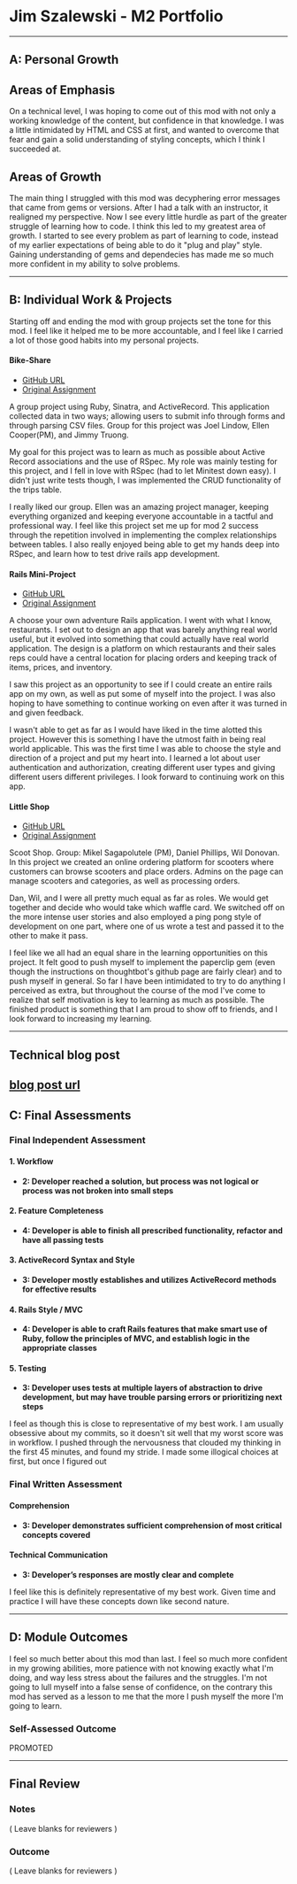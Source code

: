 # Jim Szalewski - M2 Portfolio

-----------------------

## A: Personal Growth

## Areas of Emphasis

On a technical level, I was hoping to come out of this mod with not only a working knowledge of the content, but confidence in that knowledge. I was a little intimidated by HTML and CSS at first, and wanted to overcome that fear and gain a solid understanding of styling concepts, which I think I succeeded at.

## Areas of Growth

The main thing I struggled with this mod was decyphering error messages that came from gems or versions. After I had a talk with an instructor, it realigned my perspective. Now I see every little hurdle as part of the greater struggle of learning how to code. I think this led to my greatest area of growth. I started to see every problem as part of learning to code, instead of my earlier expectations of being able to do it "plug and play" style. Gaining understanding of gems and dependecies has made me so much more confident in my ability to solve problems.

-----------------------

## B: Individual Work & Projects

Starting off and ending the mod with group projects set the tone for this mod. I feel like it helped me to be more accountable, and I feel like I carried a lot of those good habits into my personal projects.

#### Bike-Share

* [GitHub URL](https://github.com/JoelLindow/bike-share)
* [Original Assignment](https://github.com/turingschool/bike-share)

A group project using Ruby, Sinatra, and ActiveRecord. This application collected data in two ways; allowing users to submit info through forms and through parsing CSV files. Group for this project was Joel Lindow, Ellen Cooper(PM), and Jimmy Truong.

My goal for this project was to learn as much as possible about Active Record associations and the use of RSpec. My role was mainly testing for this project, and I fell in love with RSpec (had to let Minitest down easy). I didn't just write tests though, I was implemented the CRUD functionality of the trips table.

I really liked our group. Ellen was an amazing project manager, keeping everything organized and keeping everyone accountable in a tactful and professional way. I feel like this project set me up for mod 2 success through the repetition involved in implementing the complex relationships between tables. I also really enjoyed being able to get my hands deep into RSpec, and learn how to test drive rails app development.

#### Rails Mini-Project

* [GitHub URL](https://github.com/jimszalew/mini-project)
* [Original Assignment](http://backend.turing.io/module2/projects/mini-project)

A choose your own adventure Rails application. I went with what I know, restaurants. I set out to design an app that was barely anything real world useful, but it evolved into something that could actually have real world application. The design is a platform on which restaurants and their sales reps could have a central location for placing orders and keeping track of items, prices, and inventory.

I saw this project as an opportunity to see if I could create an entire rails app on my own, as well as put some of myself into the project. I was also hoping to have something to continue working on even after it was turned in and given feedback.

I wasn't able to get as far as I would have liked in the time alotted this project. However this is something I have the utmost faith in being real world applicable. This was the first time I was able to choose the style and direction of a project and put my heart into. I learned a lot about user authentication and authorization, creating different user types and giving different users different privileges. I look forward to continuing work on this app.

#### Little Shop

* [GitHub URL](https://github.com/swdonovan/scoots_shop)
* [Original Assignment](http://backend.turing.io/module2/projects/little_shop)

Scoot Shop. Group: Mikel Sagapolutele (PM), Daniel Phillips, Wil Donovan.
In this project we created an online ordering platform for scooters where customers can browse scooters and place orders. Admins on the page can manage scooters and categories, as well as processing orders.

Dan, Wil, and I were all pretty much equal as far as roles. We would get together and decide who would take which waffle card. We switched off on the more intense user stories and also employed a ping pong style of development on one part, where one of us wrote a test and passed it to the other to make it pass. 

I feel like we all had an equal share in the learning opportunities on this project. It felt good to push myself to implement the paperclip gem (even though the instructions on thoughtbot's github page are fairly clear) and to push myself in general. So far I have been intimidated to try to do anything I perceived as extra, but throughout the course of the mod I've come to realize that self motivation is key to learning as much as possible. The finished product is something that I am proud to show off to friends, and I look forward to increasing my learning.

-----------------------
## Technical blog post
[blog post url](https://medium.com/@jim_szalewski/my-first-technical-blog-post-be8446967939)
-----------------------

## C: Final Assessments

### Final Independent Assessment 

#### 1. Workflow

* **2: Developer reached a solution, but process was not logical or process was not broken into small steps**

#### 2. Feature Completeness

* **4: Developer is able to finish all prescribed functionality, refactor and have all passing tests**

#### 3. ActiveRecord Syntax and Style

* **3: Developer mostly establishes and utilizes ActiveRecord methods for effective results**

#### 4. Rails Style / MVC

* **4: Developer is able to craft Rails features that make smart use of Ruby, follow the principles of MVC, and establish logic in the appropriate classes**

#### 5. Testing

* **3: Developer uses tests at multiple layers of abstraction to drive development, but may have trouble parsing errors or prioritizing next steps**

I feel as though this is close to representative of my best work. I am usually obsessive about my commits, so it doesn't sit well that my worst score was in workflow. I pushed through the nervousness that clouded my thinking in the first 45 minutes, and found my stride. I made some illogical choices at first, but once I figured out 

### Final Written Assessment

#### Comprehension

*   **3: Developer demonstrates sufficient comprehension of most critical concepts covered**

#### Technical Communication

*   **3: Developer’s responses are mostly clear and complete**

I feel like this is definitely representative of my best work. Given time and practice I will have these concepts down like second nature.

-----------------------

## D: Module Outcomes

I feel so much better about this mod than last. I feel so much more confident in my growing abilities, more patience with not knowing exactly what I'm doing, and way less stress about the failures and the struggles. I'm not going to lull myself into a false sense of confidence, on the contrary this mod has served as a lesson to me that the more I push myself the more I'm going to learn.

### Self-Assessed Outcome

PROMOTED

------------------

## Final Review

### Notes

( Leave blanks for reviewers )

### Outcome

( Leave blanks for reviewers )
